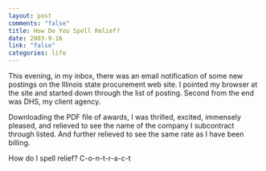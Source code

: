 ```yaml
--- 
layout: post
comments: "false"
title: How Do You Spell Relief?
date: 2003-9-16
link: "false"
categories: life
---
```

This evening, in my inbox, there was an email notification of some new postings on the Illinois state procurement web site. I pointed my browser at the site and started down through the list of posting. Second from the end was DHS, my client agency.

Downloading the PDF file of awards, I was thrilled, excited, immensely pleased, and relieved to see the name of the company I subcontract through listed. And further relieved to see the same rate as I have been billing.

How do I spell relief?
C-o-n-t-r-a-c-t
